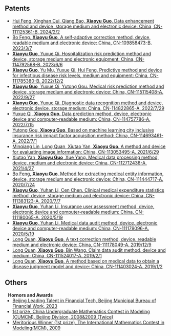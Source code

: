 ## Patents
<ul style="margin:0 0 20px;">
  <li><a href="https://patents.google.com/patent/CN111125361B/zh"><autocolor>Hui Feng, Xinghan Cui, Qiang Bao, <strong>Xiaoyu Guo</strong>. Data enhancement method and device, storage medium and electronic device: China, CN-111125361-B. 2024/2/2</autocolor></a></li>
  <li><a href="https://patents.google.com/patent/CN109858473B/zh"><autocolor>Bo Feng, <strong>Xiaoyu Guo</strong>. A self-adaptive correction method, device, readable medium and electronic device: China, CN-109858473-B. 2023/3/7</autocolor></a></li>
  <li><a href="https://patents.google.com/patent/CN114792568B/zh"><autocolor><strong>Xiaoyu Guo</strong>, Yuxue Qi. Hospitalization risk prediction method and device, storage medium and electronic equipment: China, CN-114792568-B. 2023/6/6</autocolor></a></li>
  <li><a href="https://patents.google.com/patent/CN111785380B/zh"><autocolor><strong>Xiaoyu Guo</strong>, Yu Mu, Yuxue Qi, Hui Feng. Predictive method and device for infectious disease risk levels, medium and equipment: China, CN-111785380-B. 2022/12/2</autocolor></a></li>
  <li><a href="https://patents.google.com/patent/CN115115408A/zh"><autocolor><strong>Xiaoyu Guo</strong>, Yuxue Qi, Yutong Gou. Medical risk prediction method and device, storage medium and electronic device: China, CN-115115408-A. 2022/9/27</autocolor></a></li>
  <li><a href="https://patents.google.com/patent/CN114822865A/zh"><autocolor><strong>Xiaoyu Guo</strong>, Yuxue Qi. Diagnostic data recognition method and device, electronic device, storage medium: China, CN-114822865-A. 2022/7/29</autocolor></a></li>
  <li><a href="https://patents.google.com/patent/CN114757786A/zh"><autocolor>Yuxue Qi, <strong>Xiaoyu Guo</strong>. Data prediction method, device, electronic device and computer-readable medium: China, CN-114757786-A. 2022/7/15</autocolor></a></li>
  <li><a href="https://patents.google.com/patent/CN114693461A/zh"><autocolor>Yutong Gou, <strong>Xiaoyu Guo</strong>. Based on machine learning city inclusive insurance risk impact factor acquisition method: China, CN-114693461-A. 2022/7/1</autocolor></a></li>
  <li><a href="https://patents.google.com/patent/CN113053495A/zh"><autocolor>Minqiang Lin, Long Quan, Xiutao Yan, <strong>Xiaoyu Guo</strong>. A method and device for evaluating image information: China, CN-113053495-A. 2021/6/29</autocolor></a></li>
  <li><a href="https://patents.google.com/patent/CN112712436A/zh"><autocolor>Xiutao Yan, <strong>Xiaoyu Guo</strong>, Xue Yang. Medical data processing method, device, medium and electronic device: China, CN-112712436-A. 2021/4/27</autocolor></a></li>
  <li><a href="https://patents.google.com/patent/CN111444717A/zh"><autocolor>Bo Feng, <strong>Xiaoyu Guo</strong>. Method for extracting medical entity information, device, storage medium and electronic device: China, CN-111444717-A. 2020/7/24</autocolor></a></li>
  <li><a href="https://patents.google.com/patent/CN111383123A/zh"><autocolor><strong>Xiaoyu Guo</strong>, Yuhan Li, Cen Chen. Clinical medical expenditure statistics method, device, storage medium and electronic device: China, CN-111383123-A. 2020/7/7</autocolor></a></li>
  <li><a href="https://patents.google.com/patent/CN111180065A/zh"><autocolor><strong>Xiaoyu Guo</strong>, Yuhan Li. Insurance user assessment method, device, electronic device and computer-readable medium: China, CN-111180065-A. 2020/5/19</autocolor></a></li>
  <li><a href="https://patents.google.com/patent/CN111179096A/zh"><autocolor><strong>Xiaoyu Guo</strong>, Yuhan Li. Medical data audit method, device, electronic device and computer-readable medium: China, CN-111179096-A. 2020/5/19</autocolor></a></li>
  <li><a href="https://patents.google.com/patent/CN111178049A/zh"><autocolor>Long Quan, <strong>Xiaoyu Guo</strong>. A text correction method, device, readable medium and electronic device: China, CN-111178049-A. 2019/12/9</autocolor></a></li>
  <li><a href="https://patents.google.com/patent/CN111524017A/zh"><autocolor>Long Quan, <strong>Xiaoyu Guo</strong>, Bin Wang. Claim data audit method, device and medium: China, CN-111524017-A. 2019/2/1</autocolor></a></li>
  <li><a href="https://patents.google.com/patent/CN111403024A/zh"><autocolor>Long Quan, <strong>Xiaoyu Guo</strong>. A method based on medical data to obtain a disease judgment model and device: China, CN-111403024-A. 2019/1/2</autocolor></a></li>
</ul>

## Others

<h4 style="margin:0 10px 0;">Hornors and Awards</h4>

<ul style="margin:0 0 20px;">
  <li><a href="https://jrj.beijing.gov.cn/engjgzz/201910/t20191025_452131.html"><autocolor>Beijing Leading Talent in Financial Tech, Beijing Municipal Bureau of Financial Work, 2023</autocolor></a></li>
  <li><a href="http://www.mcm.edu.cn/"><autocolor>1st prize, China Undergraduate Mathematics Contest in Modeling (CUMCM), Beijing Division, 2008&2009 (Twice)</autocolor></a></li>
  <li><a href="https://www.comap.com/contests/mcm-icm"><autocolor>Meritorious Winner (1st prize), The International Mathematics Contest in Modeling(MCM), 2009</autocolor></a></li>
</ul>